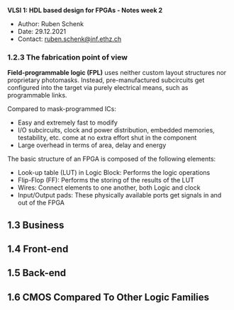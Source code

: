 **VLSI 1: HDL based design for FPGAs - Notes week 2**

- Author: Ruben Schenk
- Date: 29.12.2021
- Contact: ruben.schenk@inf.ethz.ch

### 1.2.3 The fabrication point of view

**Field-programmable logic (FPL)** uses neither custom layout structures nor proprietary photomasks. Instead, pre-manufactured subcircuits get configured into the target via purely electrical means, such as programmable links.

Compared to mask-programmed ICs:

- Easy and extremely fast to modify
- I/O subcircuits, clock and power distribution, embedded memories, testability, etc. come at no extra effort shut in the component
- Large overhead in terms of area, delay and energy

The basic structure of an FPGA is composed of the following elements:

- Look-up table (LUT) in Logic Block: Performs the logic operations
- Flip-Flop (FF): Performs the storing of the results of the LUT
- Wires: Connect elements to one another, both Logic and clock
- Input/Output pads: These physically available ports get signals in and out of the FPGA

## 1.3 Business

## 1.4 Front-end

## 1.5 Back-end

## 1.6 CMOS Compared To Other Logic Families